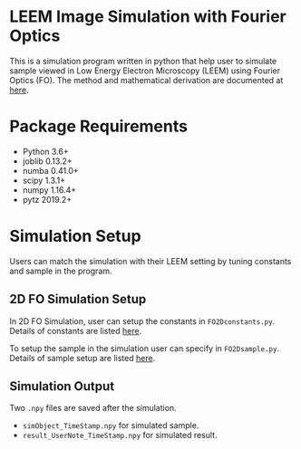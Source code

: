 # LEEM Image Simulation with Fourier Optics

This is a simulation program written in python that help user to simulate sample viewed in Low Energy Electron Microscopy (LEEM) using Fourier Optics (FO). The method and mathematical derivation are documented at [here](https://www.sciencedirect.com/science/article/abs/pii/S0304399118304418).


# Package Requirements
- Python 3.6+
- joblib 0.13.2+
- numba 0.41.0+
- scipy 1.3.1+
- numpy 1.16.4+
- pytz 2019.2+

# Simulation Setup
Users can match the simulation with their LEEM setting by tuning constants and sample in the program.

## 2D FO Simulation Setup
In 2D FO Simulation, user can setup the constants in `FO2Dconstants.py`.  
Details of constants are listed [here](https://github.com/klwlau/LEEM-Fourier-Optics/blob/master/docs/FO2Dconstants.md).

To setup the sample in the simulation user can specify in `FO2Dsample.py`.  
Details of sample setup are listed [here](https://github.com/klwlau/LEEM-Fourier-Optics/blob/master/docs/FO2Dsample.md).

## Simulation Output
Two `.npy` files are saved after the simulation. 
- `simObject_TimeStamp.npy` for simulated sample.
- `result_UserNote_TimeStamp.npy` for simulated result.

